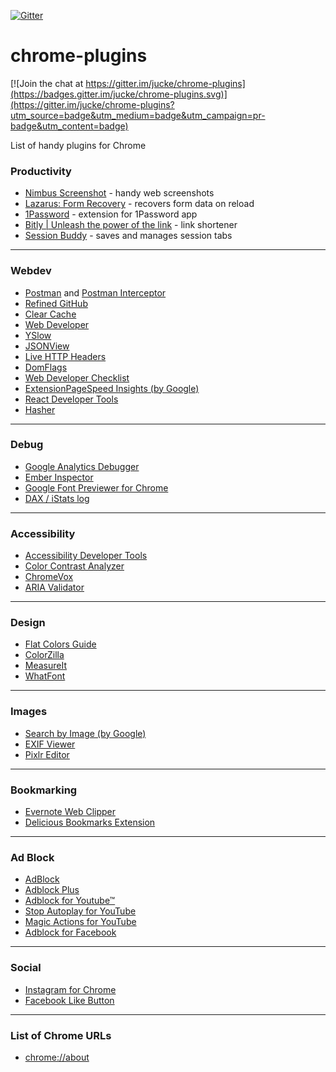 [![Gitter](https://badges.gitter.im/jucke/chrome-plugins.svg)](https://gitter.im/jucke/chrome-plugins?utm_source=badge&utm_medium=badge&utm_campaign=pr-badge)

chrome-plugins
==============

[![Join the chat at https://gitter.im/jucke/chrome-plugins](https://badges.gitter.im/jucke/chrome-plugins.svg)](https://gitter.im/jucke/chrome-plugins?utm_source=badge&utm_medium=badge&utm_campaign=pr-badge&utm_content=badge)

List of handy plugins for Chrome

### Productivity

* [Nimbus Screenshot](https://chrome.google.com/webstore/detail/nimbus-screenshotbpconcjcammlapcogcnnelfmaeghhagj) - handy web screenshots
* [Lazarus: Form Recovery](https://chrome.google.com/webstore/detail/lazarus-form-recovery/loljledaigphbcpfhfmgopdkppkifgno) - recovers form data on reload
* [1Password](https://chrome.google.com/webstore/detail/1password/hdmbinomkfhmgknkoicejolfdfjeajmk?hl=en-US) - extension for 1Password app
* [Bitly | Unleash the power of the link](https://chrome.google.com/webstore/detail/bitly-unleash-the-power-o/iabeihobmhlgpkcgjiloemdbofjbdcic) - link shortener
* [Session Buddy](https://chrome.google.com/webstore/detail/session-buddy/edacconmaakjimmfgnblocblbcdcpbko) - saves and manages session tabs

---

### Webdev

* [Postman](https://chrome.google.com/webstore/detail/postman/fhbjgbiflinjbdggehcddcbncdddomop) and [Postman Interceptor](https://chrome.google.com/webstore/detail/postman-interceptor/aicmkgpgakddgnaphhhpliifpcfhicfo/related)
* [Refined GitHub](https://chrome.google.com/webstore/detail/refined-github/hlepfoohegkhhmjieoechaddaejaokhf)
* [Clear Cache](https://chrome.google.com/webstore/detail/clear-cache/cppjkneekbjaeellbfkmgnhonkkjfpdn)
* [Web Developer](https://chrome.google.com/webstore/detail/web-developer/bfbameneiokkgbdmiekhjnmfkcnldhhm)
* [YSlow](https://chrome.google.com/webstore/detail/yslow/ninejjcohidippngpapiilnmkgllmakh)
* [JSONView](https://chrome.google.com/webstore/detail/jsonview/chklaanhfefbnpoihckbnefhakgolnmc)
* [Live HTTP Headers](https://chrome.google.com/webstore/detail/live-http-headers/iaiioopjkcekapmldfgbebdclcnpgnlo)
* [DomFlags](http://domflags.com/)
* [Web Developer Checklist](https://chrome.google.com/webstore/detail/web-developer-checklist/iahamcpedabephpcgkeikbclmaljebjp/related)
* [ExtensionPageSpeed Insights (by Google)](https://chrome.google.com/webstore/detail/pagespeed-insights-by-goo/gplegfbjlmmehdoakndmohflojccocli)
* [React Developer Tools](https://chrome.google.com/webstore/detail/react-developer-tools/fmkadmapgofadopljbjfkapdkoienihi)
* [Hasher](https://chrome.google.com/webstore/detail/hasher/kignjplbjlocolcfldfhbonmbblpfbjb)

---

### Debug

* [Google Analytics Debugger](https://chrome.google.com/webstore/detail/google-analytics-debugger/jnkmfdileelhofjcijamephohjechhna)
* [Ember Inspector](https://chrome.google.com/webstore/detail/ember-inspector/bmdblncegkenkacieihfhpjfppoconhi)
* [Google Font Previewer for Chrome](https://chrome.google.com/webstore/detail/google-font-previewer-for/engndlnldodigdjamndkplafgmkkencc)
* [DAX / iStats log](https://chrome.google.com/webstore/detail/dax-istats-log/jgkkagdpkhpdpddcegfcahbakhefbbga)

---

### Accessibility

* [Accessibility Developer Tools](https://chrome.google.com/webstore/detail/accessibility-developer-t/fpkknkljclfencbdbgkenhalefipecmb)
* [Color Contrast Analyzer](https://chrome.google.com/webstore/detail/color-contrast-analyzer/dagdlcijhfbmgkjokkjicnnfimlebcll)
* [ChromeVox](https://chrome.google.com/webstore/detail/chromevox/kgejglhpjiefppelpmljglcjbhoiplfn?hl=en)
* [ARIA Validator](https://chrome.google.com/webstore/detail/aria-validator/oigghlanfjgnkcndchmnlnmaojahnjoc)


---


### Design
* [Flat Colors Guide](https://chrome.google.com/webstore/detail/flat-colors-guide/nienncdeogcamkahjjmaaipnojjokbok/related)
* [ColorZilla](https://chrome.google.com/webstore/detail/colorzilla/bhlhnicpbhignbdhedgjhgdocnmhomnp)
* [MeasureIt](https://chrome.google.com/webstore/detail/measureit/pokhcahijjfkdccinalifdifljglhclm)
* [WhatFont](https://chrome.google.com/webstore/detail/whatfont/jabopobgcpjmedljpbcaablpmlmfcogm)

---

### Images
* [Search by Image (by Google)](https://chrome.google.com/webstore/detail/search-by-image-by-google/dajedkncpodkggklbegccjpmnglmnflm)
* [EXIF Viewer](https://chrome.google.com/webstore/detail/exif-viewer/nafpfdcmppffipmhcpkbplhkoiekndck)
* [Pixlr Editor](https://chrome.google.com/webstore/detail/pixlr-editor/icmaknaampgiegkcjlimdiidlhopknpk)


---

### Bookmarking

* [Evernote Web Clipper](https://chrome.google.com/webstore/detail/evernote-web-clipper/pioclpoplcdbaefihamjohnefbikjilc)
* [Delicious Bookmarks Extension](https://chrome.google.com/webstore/detail/delicious-bookmarks-exten/mnaelnkmidnndgikjbiifihgklnocljd)

---

### Ad Block

* [AdBlock](https://chrome.google.com/webstore/detail/adblock/gighmmpiobklfepjocnamgkkbiglidom)
* [Adblock Plus](https://chrome.google.com/webstore/detail/adblock-plus/cfhdojbkjhnklbpkdaibdccddilifddb)
* [Adblock for Youtube™](https://chrome.google.com/webstore/detail/adblock-for-youtube/cmedhionkhpnakcndndgjdbohmhepckk)
* [Stop Autoplay for YouTube](https://chrome.google.com/webstore/detail/stop-autoplay-for-youtube/lgdfnbpkmkkdhgidgcpdkgpdlfjcgnnh)
* [Magic Actions for YouTube](https://chrome.google.com/webstore/detail/magic-actions-for-youtube/abjcfabbhafbcdfjoecdgepllmpfceif)
* [Adblock for Facebook](https://chrome.google.com/webstore/detail/adblock-for-facebook/jbfjodonncabnangfknilmabjfofdikc)

---

### Social

* [Instagram for Chrome](https://chrome.google.com/webstore/detail/instagram-for-chrome/opnbmdkdflhjiclaoiiifmheknpccalb)
* [Facebook Like Button](https://chrome.google.com/webstore/detail/facebook-like-button/jehaijobeonhempacbjelicepjkhoidi)

---

### List of Chrome URLs

* [chrome://about](chrome://about)

